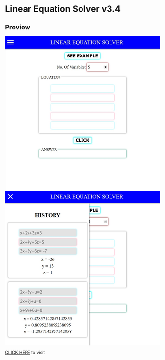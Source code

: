 # Linear Equation Solver v3.4

## Preview

<img src="preview1.jpg" align="center" />
<img src="preview2.jpg" align="center" />

[CLICK HERE](https://the-suraj.github.io/linear-equation-solver/) to visit
